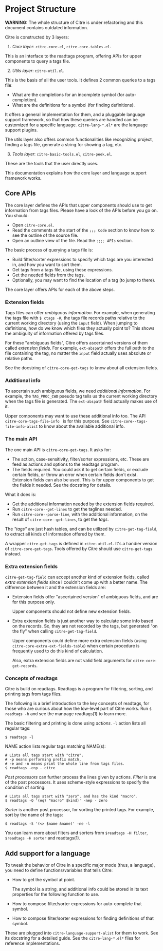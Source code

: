 # Project Structure

**WARNING:** The whole structure of Citre is under refactoring and this
document contains outdated information.

Citre is constructed by 3 layers:

1. *Core layer*: `citre-core.el`, `citre-core-tables.el`.

  This is an interface to the readtags program, offering APIs for upper
  components to query a tags file.

2. *Utils layer*: `citre-util.el`.

  This is the basis of all the user tools. It defines 2 common queries to a
  tags file:

  - What are the completions for an incomplete symbol (for auto-completion).
  - What are the definitions for a symbol (for finding definitions).

  It offers a general implementation for them, and a pluggable language support
  framework, so that how these queries are handled can be customized for a
  specific language. `citre-lang-*.el*` are the language support plugins.

  The utils layer also offers common functionalities like recognizing project,
  finding a tags file, generate a string for showing a tag, etc.

3. *Tools layer*: `citre-basic-tools.el`, `citre-peek.el`.

  These are the tools that the user directly uses.

This documentation explains how the core layer and language support framework
works.

## Core APIs

The core layer defines the APIs that upper components should use to get
information from tags files. Please have a look of the APIs before you go on.
You should:

- Open `citre-core.el`.
- Read the comments at the start of the `;;; Code` section to know how to see
  the outline of the source file.
- Open an outline view of the file. Read the `;;;; APIs` section.

The basic process of querying a tags file is:

- Build filter/sorter expressions to specify which tags are you interested in,
  and how you want to sort them.
- Get tags from a tags file, using these expressions.
- Get the needed fields from the tags.
- Optionally, you may want to find the location of a tag (to jump to there).

The core layer offers APIs for each of the above steps.

### Extension fields

Tags files can offer *ambiguous information*. For example, when generating the
tags file with `$ ctags -R`, the tags file records paths relative to the
current working directory (using the `input` field). When jumping to
definitions, how do we know which files they actually point to? This shows the
ambiguity of information offered by tags files.

For these "ambiguous fields", Citre offers ascertained versions of them called
*extension fields*. For example, `ext-abspath` offers the full path to the file
containing the tag, no matter the `input` field actually uses absolute or
relative paths.

See the docstring of `citre-core-get-tags` to know about all extension fields.

### Additional info

To ascertain such ambiguous fields, we need *additional information*. For
example, the `TAG_PROC_CWD` pseudo tag tells us the current working directory
when the tags file is generated. The `ext-abspath` field actually makes use of
it.

Upper components may want to use these additional info too. The API
`citre-core-tags-file-info ` is for this purpose. See
`citre-core--tags-file-info-alist` to know about the avaliable additional info.

### The main API

The one main API is `citre-core-get-tags`. It asks for:

- The action, case-sensitivity, filter/sorter expressions, etc. These
  are feed as actions and options to the readtags program.
- The fields required. You could ask it to get certain fields, or
  exclude certain fields, or throw an error when certain fields don't
  exist. Extension fields can also be used. This is for upper components
  to get the fields it needed. See the docstring for details.

What it does is:

- Get the additional information needed by the extension fields
  required.
- Run `citre-core--get-lines` to get the taglines needed.
- Run `citre-core--parse-line`, with the additional information, on the
  result of `citre-core--get-lines`, to get the *tags*.

The *"tags"* are just hash tables, and can be utilized by
`citre-get-tag-field`, to extract all kinds of information offered by them.

A wrapper `citre-get-tags` is defined in `citre-util.el`. It's a handier
version of `citre-core-get-tags`. Tools offered by Citre should use
`citre-get-tags` instead.

### Extra extension fields

`citre-get-tag-field` can accept another kind of extension fields,
called *extra extension fields* since I couldn't come up with a better
name. The difference between it and the extension fields are:

- Extension fields offer "ascertained version" of ambiguous fields, and
  are for this purpose only.

  Upper components should not define new extension fields.

- Extra extension fields is just another way to calculate some info based on
  the records. So, they are not recorded by the tags, but generated "on the
  fly" when calling `citre-get-tag-field`.

  Upper components could define more extra extension fields (using
  `citre-core-extra-ext-fields-table`) when certain procedure is frequently
  used to do this kind of calculation.

  Also, extra extension fields are not valid field arguments for
  `citre-core-get-records`.

### Concepts of readtags

Citre is build on readtags. Readtags is a program for filtering, sorting, and
printing tags from tags files.

The following is a brief introduction to the key concepts of readtags, for
those who are curious about how the low-level part of Citre works. Run `$
readtags -h` and see the manpage readtags(1) to learn more.

The basic filtering and printing is done using *actions*. `-l` action lists all
regular tags:

``` console
$ readtags -l
```

NAME action lists regular tags matching NAME(s):

``` console
# Lists all tags start with "citre".
# -p means performing prefix match.
# -e and -n means print the whole line from tags files.
$ readtags -enp - citre
```

*Post processors* can further process the lines given by actions. *Filter* is
one of the post processors. It uses scheme-style expressions to specify the
condition of sorting:

``` console
# Lists all tags start with "zero", and has the kind "macro".
$ readtags -Q '(eq? "macro" $kind)' -nep - zero
```

*Sorter* is another post processor, for sorting the printed tags. For
example, sort by the name of the tags:

``` console
$ readtags -S '(<> $name &name)' -ne -l
```

You can learn more about filters and sorters from `$readtags -H filter`,
`$readtags -H sorter` and readtags(1).

## Add support for a language

To tweak the behavior of Citre in a specific major mode (thus, a language), you
need to define functions/variables that tells Citre:

- How to get the symbol at point.

  The symbol is a string, and additional info could be stored in its text
  properties for the following function to use.

- How to compose filter/sorter expressions for auto-complete that symbol.

- How to compose filter/sorter expressions for finding definitions of that
  symbol.

These are plugged into `citre-language-support-alist` for them to work. See its
docstring for a detailed guide. See the `citre-lang-*.el*` files for reference
implementations.
